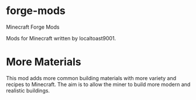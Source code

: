 forge-mods
==========

Minecraft Forge Mods

Mods for Minecraft written by localtoast9001.

More Materials
==============
This mod adds more common building materials with more variety and recipes to Minecraft. The aim is to allow the miner to build more modern and realistic buildings.
